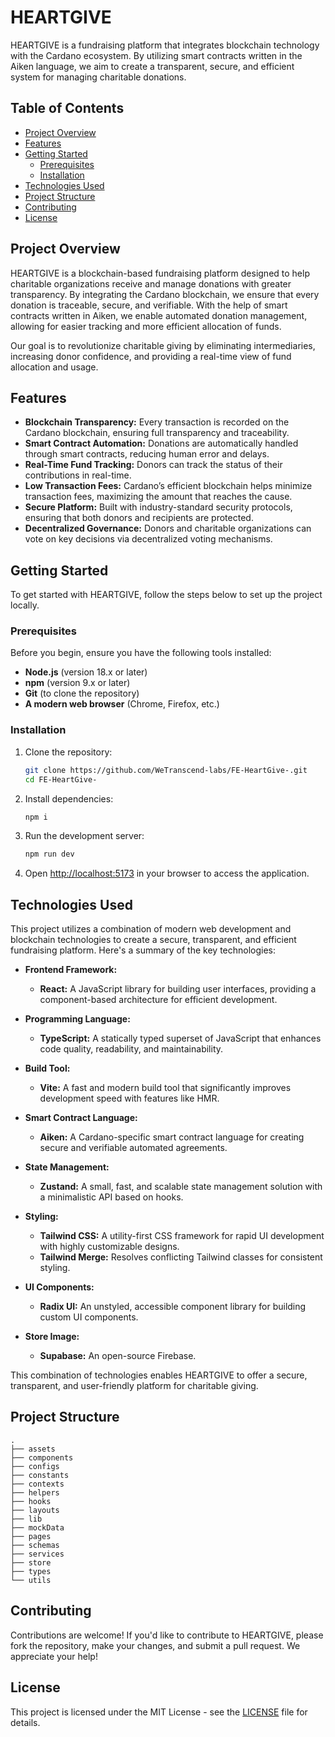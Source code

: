 # HEARTGIVE

HEARTGIVE is a fundraising platform that integrates blockchain technology with the Cardano ecosystem. By utilizing smart contracts written in the Aiken language, we aim to create a transparent, secure, and efficient system for managing charitable donations.

## Table of Contents

- [Project Overview](#project-overview)
- [Features](#features)
- [Getting Started](#getting-started)
  - [Prerequisites](#prerequisites)
  - [Installation](#installation)
- [Technologies Used](#technologies-used)
- [Project Structure](#project-structure)
- [Contributing](#contributing)
- [License](#license)

## Project Overview

HEARTGIVE is a blockchain-based fundraising platform designed to help charitable organizations receive and manage donations with greater transparency. By integrating the Cardano blockchain, we ensure that every donation is traceable, secure, and verifiable. With the help of smart contracts written in Aiken, we enable automated donation management, allowing for easier tracking and more efficient allocation of funds.

Our goal is to revolutionize charitable giving by eliminating intermediaries, increasing donor confidence, and providing a real-time view of fund allocation and usage.

## Features

- **Blockchain Transparency:** Every transaction is recorded on the Cardano blockchain, ensuring full transparency and traceability.
- **Smart Contract Automation:** Donations are automatically handled through smart contracts, reducing human error and delays.
- **Real-Time Fund Tracking:** Donors can track the status of their contributions in real-time.
- **Low Transaction Fees:** Cardano’s efficient blockchain helps minimize transaction fees, maximizing the amount that reaches the cause.
- **Secure Platform:** Built with industry-standard security protocols, ensuring that both donors and recipients are protected.
- **Decentralized Governance:** Donors and charitable organizations can vote on key decisions via decentralized voting mechanisms.

## Getting Started

To get started with HEARTGIVE, follow the steps below to set up the project locally.

### Prerequisites

Before you begin, ensure you have the following tools installed:

- **Node.js** (version 18.x or later)
- **npm** (version 9.x or later)
- **Git** (to clone the repository)
- **A modern web browser** (Chrome, Firefox, etc.)

### Installation

1. Clone the repository:
   ```bash
   git clone https://github.com/WeTranscend-labs/FE-HeartGive-.git
   cd FE-HeartGive-
   ```
2. Install dependencies:
   ```bash
   npm i
   ```
3. Run the development server:
   ```bash
   npm run dev
   ```
4. Open [http://localhost:5173](http://localhost:5173) in your browser to access the application.

## Technologies Used

This project utilizes a combination of modern web development and blockchain technologies to create a secure, transparent, and efficient fundraising platform. Here's a summary of the key technologies:

- **Frontend Framework:**

  - **React:** A JavaScript library for building user interfaces, providing a component-based architecture for efficient development.

- **Programming Language:**

  - **TypeScript:** A statically typed superset of JavaScript that enhances code quality, readability, and maintainability.

- **Build Tool:**

  - **Vite:** A fast and modern build tool that significantly improves development speed with features like HMR.

- **Smart Contract Language:**

  - **Aiken:** A Cardano-specific smart contract language for creating secure and verifiable automated agreements.

- **State Management:**

  - **Zustand:** A small, fast, and scalable state management solution with a minimalistic API based on hooks.

- **Styling:**

  - **Tailwind CSS:** A utility-first CSS framework for rapid UI development with highly customizable designs.
  - **Tailwind Merge:** Resolves conflicting Tailwind classes for consistent styling.

- **UI Components:**

  - **Radix UI:** An unstyled, accessible component library for building custom UI components.

- **Store Image:**
  - **Supabase:** An open-source Firebase.

This combination of technologies enables HEARTGIVE to offer a secure, transparent, and user-friendly platform for charitable giving.

## Project Structure

```
.
├── assets
├── components
├── configs
├── constants
├── contexts
├── helpers
├── hooks
├── layouts
├── lib
├── mockData
├── pages
├── schemas
├── services
├── store
├── types
└── utils
```

## Contributing

Contributions are welcome! If you'd like to contribute to HEARTGIVE, please fork the repository, make your changes, and submit a pull request. We appreciate your help!

## License

This project is licensed under the MIT License - see the [LICENSE](LICENSE) file for details.
